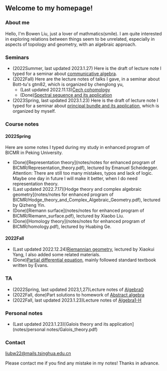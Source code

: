 ## Welcome to my homepage!

### About me
Hello, I'm Bowen Liu, just a lover of mathmatics(smile). I am quite interested in exploring relations between things seem to be unrelated, especially in aspects of topology and geometry, with an algebraic approach. 


### Seminars

* (2022Summer, last updated 2023.1.27) Here is the draft of lecture note I typed for a seminar about [communicative algebra](notes/2022Summer/note_for_atiyah's_CA.pdf).
* (2022Fall) Here are the lecture notes of talks I gave, in a seminar about Bott-tu's gtm82, which is organized by chenglong yu,
   - (Last updated 2022.11.13)[Čech cohomology](notes/2022Fall/Cech_cohomology.pdf)
   - (Done)[Spectral sequence and its application](notes/2022Fall/Spectral_sequence.pdf)
* (2023Spring, last updated 2023.1.23) Here is the draft of lecture note I typed for a seminar about [principal bundle and its application](notes/2023Spring/geometry_of_principal_bundle.pdf), which is organized by myself.
  


### Course notes

#### 2022Spring

Here are some notes I typed during my study in enhanced program of BICMR in Peking University. 
* (Done)[Representation theory](notes/notes for enhanced program of BICMR/Representation_theory.pdf), lectured by Emanuel Scheidegger. Attention: There are still too many mistakes, typos and lack of logic. Maybe one day in future I will make it better, when I do need representation theory. 
* (Last updated 2022.7.17)[Hodge theory and complex algebraic geometry](notes/notes for enhanced program of BICMR/Hodge_theory_and_Complex_Algebraic_Geometry.pdf), lectured by Qizheng Yin.
* (Done)[Riemann surface](notes/notes for enhanced program of BICMR/Riemann_surface.pdf), lectured by Xiaobo Liu.
* (Done)[Homology theory](notes/notes for enhanced program of BICMR/homology.pdf), lectured by Huabing Ge.


#### 2022Fall
* (Last updated 2022.12.24)[Riemannian geometry](notes/2022Fall/Riemannian_geo.pdf), lectured by Xiaokui Yang, I also added some related materials.
* (Done)[Partial differential equation](notes/2022Fall/pde.pdf), mainly followed standard textbook written by Evans.


### TA

* (2022Spring, last updated 2023,1,27)Lecture notes of [Algebra0](notes/2023Spring/Algebra0.pdf)
* (2022Fall, done)Part solutions to homework of [Abstract algebra](notes/2022Fall/Sol_to_abstract_algebra.pdf)
* (2022Fall, last updated 2023.1.23)Lecture notes of [Algebra1-H](notes/2022Fall/Algebra1-H.pdf)

### Personal notes

* (Last updated 2023.1.23)[Galois theory and its application](notes/personal notes/Galois_theory.pdf)

### Contact
liubw22@mails.tsinghua.edu.cn

Please contact me if you find any mistake in my notes! Thanks in advance.
